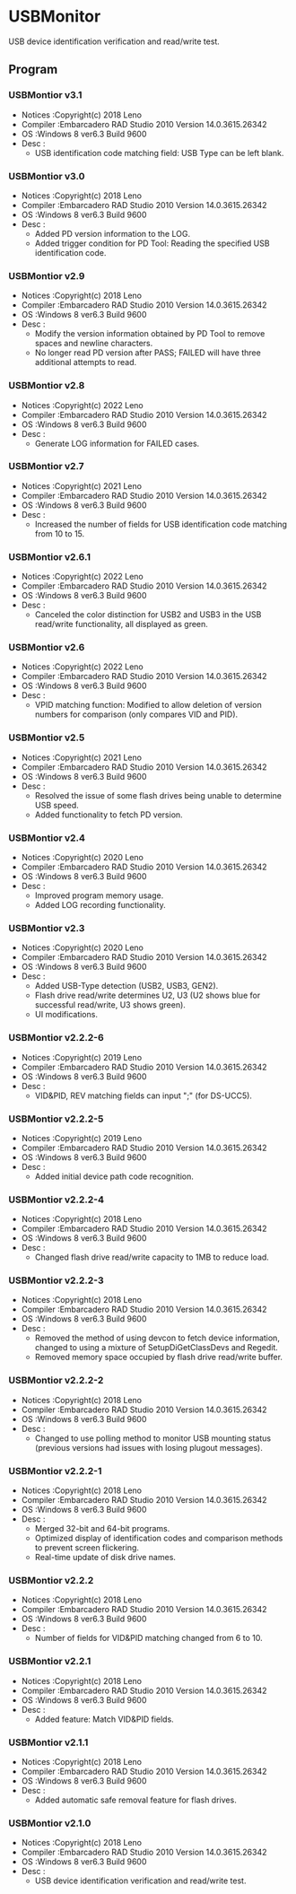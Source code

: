# USBMonitor
 USB device identification verification and read/write test.

## Program

### USBMontior v3.1
- Notices :Copyright(c) 2018 Leno
- Compiler :Embarcadero RAD Studio 2010 Version 14.0.3615.26342
- OS :Windows 8 ver6.3 Build 9600
- Desc :
	- USB identification code matching field: USB Type can be left blank.

### USBMontior v3.0
- Notices :Copyright(c) 2018 Leno
- Compiler :Embarcadero RAD Studio 2010 Version 14.0.3615.26342
- OS :Windows 8 ver6.3 Build 9600
- Desc :
	- Added PD version information to the LOG.
	- Added trigger condition for PD Tool: Reading the specified USB identification code.

### USBMontior v2.9
- Notices :Copyright(c) 2018 Leno
- Compiler :Embarcadero RAD Studio 2010 Version 14.0.3615.26342
- OS :Windows 8 ver6.3 Build 9600
- Desc :
	- Modify the version information obtained by PD Tool to remove spaces and newline characters.
	- No longer read PD version after PASS; FAILED will have three additional attempts to read.

### USBMontior v2.8
- Notices :Copyright(c) 2022 Leno
- Compiler :Embarcadero RAD Studio 2010 Version 14.0.3615.26342
- OS :Windows 8 ver6.3 Build 9600
- Desc :
	- Generate LOG information for FAILED cases.

### USBMontior v2.7
- Notices :Copyright(c) 2021 Leno
- Compiler :Embarcadero RAD Studio 2010 Version 14.0.3615.26342
- OS :Windows 8 ver6.3 Build 9600
- Desc :
	- Increased the number of fields for USB identification code matching from 10 to 15.

### USBMontior v2.6.1
- Notices :Copyright(c) 2022 Leno
- Compiler :Embarcadero RAD Studio 2010 Version 14.0.3615.26342
- OS :Windows 8 ver6.3 Build 9600
- Desc :
	- Canceled the color distinction for USB2 and USB3 in the USB read/write functionality, all displayed as green.

### USBMontior v2.6
- Notices :Copyright(c) 2022 Leno
- Compiler :Embarcadero RAD Studio 2010 Version 14.0.3615.26342
- OS :Windows 8 ver6.3 Build 9600
- Desc :
	- VPID matching function: Modified to allow deletion of version numbers for comparison (only compares VID and PID).

### USBMontior v2.5
- Notices :Copyright(c) 2021 Leno
- Compiler :Embarcadero RAD Studio 2010 Version 14.0.3615.26342
- OS :Windows 8 ver6.3 Build 9600
- Desc :
	- Resolved the issue of some flash drives being unable to determine USB speed.
	- Added functionality to fetch PD version.

### USBMontior v2.4
- Notices :Copyright(c) 2020 Leno
- Compiler :Embarcadero RAD Studio 2010 Version 14.0.3615.26342
- OS :Windows 8 ver6.3 Build 9600
- Desc :
	- Improved program memory usage.
	- Added LOG recording functionality.

### USBMontior v2.3
- Notices :Copyright(c) 2020 Leno
- Compiler :Embarcadero RAD Studio 2010 Version 14.0.3615.26342
- OS :Windows 8 ver6.3 Build 9600
- Desc :
	- Added USB-Type detection (USB2, USB3, GEN2).
	- Flash drive read/write determines U2, U3 (U2 shows blue for successful read/write, U3 shows green).
	- UI modifications.

### USBMontior v2.2.2-6
- Notices :Copyright(c) 2019 Leno
- Compiler :Embarcadero RAD Studio 2010 Version 14.0.3615.26342
- OS :Windows 8 ver6.3 Build 9600
- Desc :
	- VID&PID, REV matching fields can input ";" (for DS-UCC5).

### USBMontior v2.2.2-5
- Notices :Copyright(c) 2019 Leno
- Compiler :Embarcadero RAD Studio 2010 Version 14.0.3615.26342
- OS :Windows 8 ver6.3 Build 9600
- Desc :
	- Added initial device path code recognition.

### USBMontior v2.2.2-4
- Notices :Copyright(c) 2018 Leno
- Compiler :Embarcadero RAD Studio 2010 Version 14.0.3615.26342
- OS :Windows 8 ver6.3 Build 9600
- Desc :
	- Changed flash drive read/write capacity to 1MB to reduce load.

### USBMontior v2.2.2-3
- Notices :Copyright(c) 2018 Leno
- Compiler :Embarcadero RAD Studio 2010 Version 14.0.3615.26342
- OS :Windows 8 ver6.3 Build 9600
- Desc :
	- Removed the method of using devcon to fetch device information, changed to using a mixture of SetupDiGetClassDevs and Regedit.
	- Removed memory space occupied by flash drive read/write buffer.

### USBMontior v2.2.2-2
- Notices :Copyright(c) 2018 Leno
- Compiler :Embarcadero RAD Studio 2010 Version 14.0.3615.26342
- OS :Windows 8 ver6.3 Build 9600
- Desc :
	- Changed to use polling method to monitor USB mounting status (previous versions had issues with losing plugout messages).

### USBMontior v2.2.2-1
- Notices :Copyright(c) 2018 Leno
- Compiler :Embarcadero RAD Studio 2010 Version 14.0.3615.26342
- OS :Windows 8 ver6.3 Build 9600
- Desc :
	- Merged 32-bit and 64-bit programs.
	- Optimized display of identification codes and comparison methods to prevent screen flickering.
	- Real-time update of disk drive names.

### USBMontior v2.2.2
- Notices :Copyright(c) 2018 Leno
- Compiler :Embarcadero RAD Studio 2010 Version 14.0.3615.26342
- OS :Windows 8 ver6.3 Build 9600
- Desc :
	- Number of fields for VID&PID matching changed from 6 to 10.

### USBMontior v2.2.1
- Notices :Copyright(c) 2018 Leno
- Compiler :Embarcadero RAD Studio 2010 Version 14.0.3615.26342
- OS :Windows 8 ver6.3 Build 9600
- Desc :
	- Added feature: Match VID&PID fields.

### USBMontior v2.1.1
- Notices :Copyright(c) 2018 Leno
- Compiler :Embarcadero RAD Studio 2010 Version 14.0.3615.26342
- OS :Windows 8 ver6.3 Build 9600
- Desc :
	- Added automatic safe removal feature for flash drives.

### USBMontior v2.1.0
- Notices :Copyright(c) 2018 Leno
- Compiler :Embarcadero RAD Studio 2010 Version 14.0.3615.26342
- OS :Windows 8 ver6.3 Build 9600
- Desc :
	- USB device identification verification and read/write test.